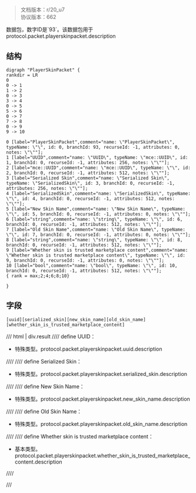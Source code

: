 # <!-- md:samp PlayerSkinPacket -->

> 文档版本：r/20_u7<br/>协议版本：662

<!-- md:samp PlayerSkinPacket -->数据包，数字ID是`93`。该数据包用于protocol.packet.playerskinpacket.description

## 结构

```viz
digraph "PlayerSkinPacket" {
rankdir = LR
0
0 -> 1
1 -> 2
0 -> 3
3 -> 4
0 -> 5
5 -> 6
0 -> 7
7 -> 8
0 -> 9
9 -> 10

0 [label="PlayerSkinPacket",comment="name: \"PlayerSkinPacket\", typeName: \"\", id: 0, branchId: 93, recurseId: -1, attributes: 0, notes: \"\""];
1 [label="UUID",comment="name: \"UUID\", typeName: \"mce::UUID\", id: 1, branchId: 0, recurseId: -1, attributes: 256, notes: \"\""];
2 [label="mce::UUID",comment="name: \"mce::UUID\", typeName: \"\", id: 2, branchId: 0, recurseId: -1, attributes: 512, notes: \"\""];
3 [label="Serialized Skin",comment="name: \"Serialized Skin\", typeName: \"SerializedSkin\", id: 3, branchId: 0, recurseId: -1, attributes: 256, notes: \"\""];
4 [label="SerializedSkin",comment="name: \"SerializedSkin\", typeName: \"\", id: 4, branchId: 0, recurseId: -1, attributes: 512, notes: \"\""];
5 [label="New Skin Name",comment="name: \"New Skin Name\", typeName: \"\", id: 5, branchId: 0, recurseId: -1, attributes: 0, notes: \"\""];
6 [label="string",comment="name: \"string\", typeName: \"\", id: 6, branchId: 0, recurseId: -1, attributes: 512, notes: \"\""];
7 [label="Old Skin Name",comment="name: \"Old Skin Name\", typeName: \"\", id: 7, branchId: 0, recurseId: -1, attributes: 0, notes: \"\""];
8 [label="string",comment="name: \"string\", typeName: \"\", id: 8, branchId: 0, recurseId: -1, attributes: 512, notes: \"\""];
9 [label="Whether skin is trusted marketplace content",comment="name: \"Whether skin is trusted marketplace content\", typeName: \"\", id: 9, branchId: 0, recurseId: -1, attributes: 0, notes: \"\""];
10 [label="bool",comment="name: \"bool\", typeName: \"\", id: 10, branchId: 0, recurseId: -1, attributes: 512, notes: \"\""];
{ rank = max;2;4;6;8;10}

}

```

## 字段

```title='PlayerSkinPacket'
[uuid][serialized_skin][new_skin_name][old_skin_name][whether_skin_is_trusted_marketplace_content]
```

/// html | div.result
//// define
UUID：[<!-- md:samp mce::UUID -->](../types/mce__uuid.md)

- 特殊类型。protocol.packet.playerskinpacket.uuid.description


////
//// define
Serialized Skin：[<!-- md:samp SerializedSkin -->](../types/serializedskin.md)

- 特殊类型。protocol.packet.playerskinpacket.serialized_skin.description


////
//// define
New Skin Name：[<!-- md:samp string -->](../types/string.md)

- 特殊类型。protocol.packet.playerskinpacket.new_skin_name.description


////
//// define
Old Skin Name：[<!-- md:samp string -->](../types/string.md)

- 特殊类型。protocol.packet.playerskinpacket.old_skin_name.description


////
//// define
Whether skin is trusted marketplace content：<!-- md:samp bool -->

- 基本类型。protocol.packet.playerskinpacket.whether_skin_is_trusted_marketplace_content.description


////

///

